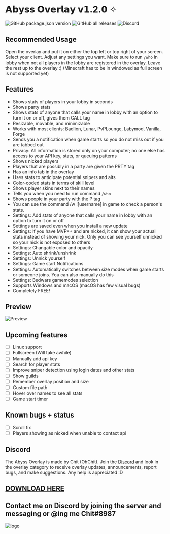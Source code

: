 # 𝗔𝗯𝘆𝘀𝘀 𝗢𝘃𝗲𝗿𝗹𝗮𝘆 𝘃𝟭.2.𝟬 ✧

![GitHub package.json version](https://img.shields.io/github/package-json/v/Chit132/abyss-overlay) ![GitHub all releases](https://img.shields.io/github/downloads/Chit132/abyss-overlay/total) ![Discord](https://img.shields.io/discord/822639649247592528?color=7289DA&label=Discord)

## Recommended Usage
Open the overlay and put it on either the top left or top right of your screen. Select your client. Adjust any settings you want. Make sure to run `/who` in lobby when not all players in the lobby are registered in the overlay. Leave the rest up to the overlay :) (Minecraft has to be in windowed as full screen is not supported yet)

## Features
- Shows stats of players in your lobby in seconds
- Shows party stats
- Shows stats of anyone that calls your name in lobby with an option to turn it on or off, gives them CALL tag
- Resizable, movable, and minimizable
- Works with most clients: Badlion, Lunar, PvPLounge, Labymod, Vanilla, Forge
- Sends you a notification when game starts so you do not miss out if you are tabbed out
- Privacy: All information is stored only on your computer; no one else has access to your API key, stats, or queuing patterns
- Shows nicked players
- Players that are possibly in a party are given the PRTY tag
- Has an info tab in the overlay
- Uses stats to anticipate potential snipers and alts
- Color-coded stats in terms of skill level
- Shows player skins next to their names
- Tells you when you need to run command `/who`
- Shows people in your party with the P tag
- You can use the command /w ![username] in game to check a person's stats.
- Settings: Add stats of anyone that calls your name in lobby with an option to turn it on or off
- Settings are saved even when you install a new update
- Settings: If you have MVP++ and are nicked, it can show your actual stats instead of showing your nick. Only you can see yourself unnicked so your nick is not exposed to others
- Settings: Changable color and opacity
- Settings: Auto shrink/unshrink
- Settings: Unnick yourself
- Settings: Game start Notifications
- Settings: Automatically switches between size modes when game starts or someone joins. You can also manually do this
- Settings: Bedwars gamemodes selection
- Supports Windows and macOS (macOS has few visual bugs)
- Completely FREE!

## Preview
![Preview](https://media.discordapp.net/attachments/560472364660555778/822996049743446026/unknown.png)

## Upcoming features
- [ ] Linux support
- [ ] Fullscreen (Will take awhile)
- [ ] Manually add api key
- [ ] Search for player stats
- [ ] Improve sniper detection using login dates and other stats
- [ ] Show guilds
- [ ] Remember overlay position and size
- [ ] Custom file path
- [ ] Hover over names to see all stats
- [ ] Game start timer

## Known bugs + status

- [ ] Scroll fix
- [ ] Players showing as nicked when unable to contact api

## Discord

The Abyss Overlay is made by Chit (OhChit). Join the [Discord](https://discord.gg/eDnHTT3aBS) and look in the overlay category to receive overlay updates, announcements, report bugs, and make suggestions. Any help is appreciated :D
## [DOWNLOAD HERE](https://github.com/Chit132/abyss-overlay/releases/latest)
## Contact me on Discord by joining the server and messaging or @ing me **Chit#8987**

![logo](https://user-images.githubusercontent.com/61895718/111565782-5ced2900-8772-11eb-9c43-c8801fc2a1a8.png)
